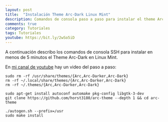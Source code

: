 ```yaml
---
layout: post
title:  "Instalación Theme Arc-Dark Linux Mint"
description: Comandos de consola paso a paso para instalar el theme Arc-Dark en linux mint
comments: true
category: Tutoriales
tags: Tutoriales
youtube: https://bit.ly/2wSo5iD
---
```

A continuación describo los comandos de consola SSH para instalar en menos de 5 minutos el Theme Arc-Dark en Linux Mint.

En <a target="_blank" href="{{ page.youtube }}">mi canal de youtube</a> hay un video del paso a paso:

```
sudo rm -rf /usr/share/themes/{Arc,Arc-Darker,Arc-Dark}
rm -rf ~/.local/share/themes/{Arc,Arc-Darker,Arc-Dark}
rm -rf ~/.themes/{Arc,Arc-Darker,Arc-Dark}

sudo apt-get install autoconf automake pkg-config libgtk-3-dev
git clone https://github.com/horst3180/arc-theme --depth 1 && cd arc-theme

./autogen.sh --prefix=/usr
sudo make install
```
